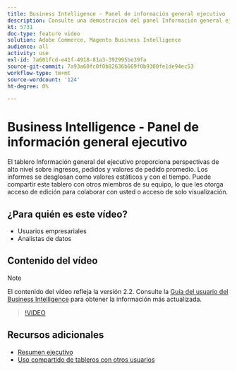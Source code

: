 ```yaml
---
title: Business Intelligence - Panel de información general ejecutivo
description: Consulte una demostración del panel Información general ejecutiva proporcionada por el Business Intelligence.
kt: 5731
doc-type: feature video
solution: Adobe Commerce, Magento Business Intelligence
audience: all
activity: use
exl-id: 7a601fcd-e41f-4918-81a3-392995be39fa
source-git-commit: 7a93a60fc0f0b82636b669f0b9300fe1de94ec53
workflow-type: tm+mt
source-wordcount: '124'
ht-degree: 0%

---
```


# Business Intelligence - Panel de información general ejecutivo

El tablero Información general del ejecutivo proporciona perspectivas de alto nivel sobre ingresos, pedidos y valores de pedido promedio. Los informes se desglosan como valores estáticos y con el tiempo. Puede compartir este tablero con otros miembros de su equipo, lo que les otorga acceso de edición para colaborar con usted o acceso de solo visualización.

## ¿Para quién es este vídeo?

- Usuarios empresariales
- Analistas de datos

## Contenido del vídeo

>[!NOTE]
>
>El contenido del vídeo refleja la versión 2.2. Consulte la [Guía del usuario del Business Intelligence](https://docs.magento.com/mbi/) para obtener la información más actualizada.

>[!VIDEO](https://video.tv.adobe.com/v/35986?quality=12&learn=on)

## Recursos adicionales

- [Resumen ejecutivo](https://docs.magento.com/mbi/data-user/dashboards/dashboards-pro.html#executive-summary-guest-checkout-allowed)
- [Uso compartido de tableros con otros usuarios](https://docs.magento.com/mbi/data-user/dashboards/share-dashboard-with-users.html)
